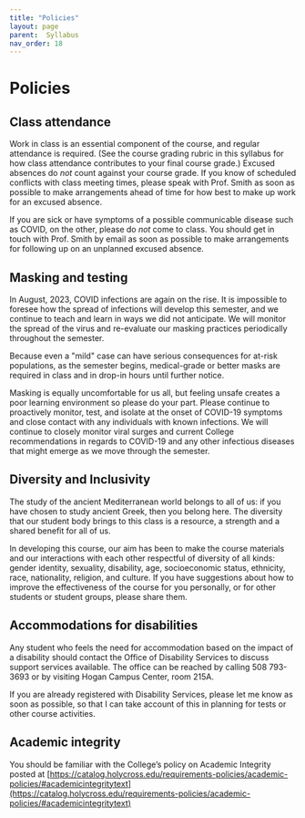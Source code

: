 ```yaml
---
title: "Policies"
layout: page
parent:  Syllabus
nav_order: 18
---
```


# Policies


## Class attendance


Work in class is an essential component of the course, and regular attendance is required.  (See the course grading rubric in this syllabus for how class attendance contributes to your final course grade.) Excused absences do *not* count against your course grade. If you know of scheduled conflicts with class meeting times, please speak with Prof. Smith as soon as possible to make arrangements ahead of time for how best to make up work for an excused absence.  

If you are sick or have symptoms of a possible communicable disease such as COVID, on the other, please do *not* come to class. You should get in touch with Prof. Smith by email as soon as possible to make arrangements for following up on an unplanned excused absence.

## Masking and testing

In August, 2023, COVID infections are again on the rise. It is impossible to foresee how the spread of infections  will develop this semester, and we continue to teach and learn in ways we did not anticipate. We will monitor the spread of the virus and re-evaluate our masking practices periodically throughout the semester.

Because even a "mild" case can have serious consequences for at-risk populations, as the semester begins, medical-grade or better masks are required in class and in drop-in hours until further notice.

Masking is equally uncomfortable for us all, but feeling unsafe creates a poor learning environment so please do your part. Please continue to proactively monitor, test, and isolate at the onset of COVID-19 symptoms and close contact with any individuals with known infections. We will continue to closely monitor viral surges and current College recommendations in regards to COVID-19 and any other infectious diseases that might emerge as we move through the semester.



## Diversity and Inclusivity

The study of the ancient Mediterranean world belongs to all of us: if you have chosen to study ancient Greek, then you belong here. The diversity that our student body brings to this class is a resource, a strength and a shared benefit for all of us.

In developing this course, our aim has been to make the course materials and our interactions with each other respectful of diversity of all kinds: gender identity, sexuality, disability, age, socioeconomic status, ethnicity, race, nationality, religion, and culture.  If you have suggestions about how to improve the effectiveness of the course for you personally, or for other students or student groups, please share them.




## Accommodations for disabilities

Any student who feels the need for accommodation based on the impact of a disability should contact the Office of Disability Services to discuss support services available. The office can be reached by calling 508 793-3693 or by visiting Hogan Campus Center, room 215A.

If you are already registered with Disability Services, please let me know as soon as possible, so that I can take account of this in planning for tests or other course activities.


## Academic integrity

You should be familiar with the College’s policy on Academic Integrity posted at
[https://catalog.holycross.edu/requirements-policies/academic-policies/#academicintegritytext](https://catalog.holycross.edu/requirements-policies/academic-policies/#academicintegritytext)

